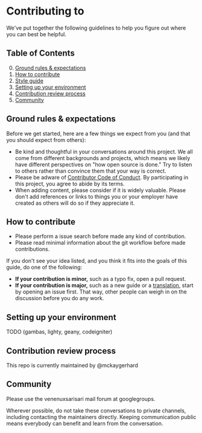 
# Contributing to

We've put together the following guidelines to help you figure out where you can best be helpful.

## Table of Contents

0. [Ground rules & expectations](#ground-rules--expectations)
0. [How to contribute](#how-to-contribute)
0. [Style guide](#style-guide)
0. [Setting up your environment](#setting-up-your-environment)
0. [Contribution review process](#contribution-review-process)
0. [Community](#community)

## Ground rules & expectations

Before we get started, here are a few things we expect from you (and that you should expect from others):

* Be kind and thoughtful in your conversations around this project. We all come from different backgrounds and projects, which means we likely have different perspectives on "how open source is done." Try to listen to others rather than convince them that your way is correct.
* Please be adware of [Contributor Code of Conduct](./CODE_OF_CONDUCT.md). By participating in this project, you agree to abide by its terms.
* When adding content, please consider if it is widely valuable. Please don't add references or links to things you or your employer have created as others will do so if they appreciate it.

## How to contribute

* Please perform a issue search before made any kind of contribution.
* Please read minimal information about the git workflow before made contributions.

If you don't see your idea listed, and you think it fits into the goals of this guide, do one of the following:
* **If your contribution is minor,** such as a typo fix, open a pull request.
* **If your contribution is major,** such as a new guide or a [translation](docs/translations.md), start by opening an issue first. That way, other people can weigh in on the discussion before you do any work.

## Setting up your environment

TODO (gambas, lighty, geany, codeigniter)

## Contribution review process

This repo is currently maintained by @mckaygerhard

## Community

Please use the venenuxsarisari mail forum at googlegroups.


Wherever possible, do not take these conversations to private channels, including contacting the maintainers directly. Keeping communication public means everybody can benefit and learn from the conversation.
